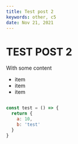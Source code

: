 ```yaml
---
title: Test post 2
keywords: other, c5
date: Nov 21, 2021
---
```


# TEST POST 2
With some content

* item
* item
* item

```jsx

const test = () => {
  return {
    a: 10,
    b: 'test'
  }
}

```